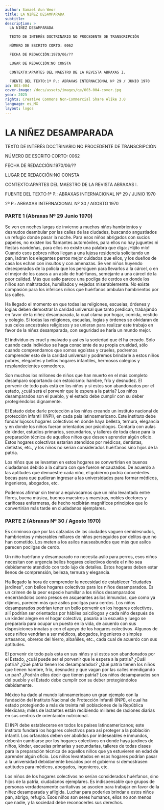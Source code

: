 ```yaml
---
author: Samael Aun Weor
title: LA NIÑEZ DESAMPARADA
subtitle:
description: >
  LA NIÑEZ DESAMPARADA

  TEXTO DE INTERÉS DOCTRINARIO NO PROCEDENTE DE TRANSCRIPCIÓN

  NÚMERO DE ESCRITO CORTO: 0062

  FECHA DE REDACCIÓN:1970/06/??

  LUGAR DE REDACCIÓN:NO CONSTA

  CONTEXTO:APARTES DEL MAESTRO DE LA REVISTA ABRAXAS I.

  FUENTE DEL TEXTO:1ª P.: ABRAXAS INTERNACIONAL Nº 29 / JUNIO 1970
id: 003-004
cover-image: /docs/assets/images/qe/003-004-cover.jpg
year: 2025
rights: Creative Commons Non-Commercial Share Alike 3.0
language: es_MX
layout: logos
---
```

# LA NIÑEZ DESAMPARADA

TEXTO DE INTERÉS DOCTRINARIO NO PROCEDENTE DE TRANSCRIPCIÓN

NÚMERO DE ESCRITO CORTO: 0062

FECHA DE REDACCIÓN:1970/06/??

LUGAR DE REDACCIÓN:NO CONSTA

CONTEXTO:APARTES DEL MAESTRO DE LA REVISTA ABRAXAS I.

FUENTE DEL TEXTO:1ª P.: ABRAXAS INTERNACIONAL Nº 29 / JUNIO 1970

2ª P.: ABRAXAS INTERNACIONAL Nº 30 / AGOSTO 1970

### PARTE 1 (Abraxas Nº 29 Junio 1970)

Se ven en noches largas de invierno a muchos niños hambrientos y desnudos deambular por las calles de las ciudades, buscando angustiados un refugio donde pasar la noche. Para esos niños abrigados con sucios papeles, no existen los flamantes automóviles, para ellos no hay juguetes ni fiestas navideñas, para ellos no existe una palabra que diga: ¡Hijito mío! Cuando esos pobres niños llegan a una lujosa residencia solicitando un pan, ladran los elegantes perros mejor cuidados que ellos, y los dueños de casa los echan con insultos y con amenazas. Se ven niños huyendo desesperados de la policía que los persiguen para llevarlos a la cárcel, o en el mejor de los casos a un asilo de huérfanos, semejante a una cárcel de la peor calidad. Más que asilo parece una pocilga de cerdos en donde los niños son maltratados, humillados y vejados miserablemente. No existe compasión para los infelices niños que huérfanos ambulan hambrientos por las calles.

Ha llegado el momento en que todas las religiones, escuelas, órdenes y logias deben demostrar la caridad universal que tanto predican, trabajando en favor de la niñez desamparada, la cual clama por hogar, comida, vestido y colegio. Si todas las religiones, escuelas, logias y órdenes se olvidaran de sus celos ancestrales religiosos y se unieran para realizar este trabajo en favor de la niñez desamparada, con seguridad se haría un mundo mejor.

El individuo es cruel y malvado y así es la sociedad que él ha creado. Sólo cuando cada individuo se haga consciente de su propia crueldad, sólo cuando comprendamos que somos egoístas y crueles, podremos comprender esto de la caridad universal y podremos brindarle a estos niños pobres, elegantes y bellos hogares infantiles, hermosos colegios y resplandecientes comedores.

Son muchos los millones de niños que han muerto en el más completo desamparo soportando con estoicismo: hambre, frío y desnudez. El porvenir de todo país está en los niños y si estos son abandonados por el estado, ¿cuál será el porvenir que le espera a la patria? Los niños desamparados son el pueblo, y el estado debe cumplir con su deber protegiéndolos dignamente.

El Estado debe darle protección a los niños creando un instituto nacional de protección infantil (INPI), en cada país latinoamericano. Este instituto debe fundar lujosos hogares colectivos en donde haya belleza, ternura, elegancia y en donde los niños fueran orientados por psicólogos. Contaría con aulas de kínder, estudios primarios, secundarios, y talleres de toda clase para la preparación técnica de aquellos niños que deseen aprender algún oficio. Estos hogares colectivos estarían atendidos por médicos, dentistas, dietistas, etc., y los niños no serían considerados huérfanos sino hijos de la patria.

Los niños que se levanten en estos hogares se convertirían en buenos ciudadanos debido a la cultura con que fueron encauzados. De acuerdo a las aptitudes que demuestre cada niño, el gobierno podría concederles becas para que pudieran ingresar a las universidades para formar médicos, ingenieros, abogados, etc.

Podemos afirmar sin temor a equivocarnos que un niño levantado entre flores, buena música, buenos maestros y maestras, nobles doctores y cariñosas enfermeras, de hecho recibirán magníficos principios que lo convertirían más tarde en ciudadanos ejemplares.

### PARTE 2 (Abraxas Nº 30 / Agosto 1970)

Es criminoso que por las calzadas de las ciudades vaguen semidesnudos, hambrientos y miserables millares de niños perseguidos por delitos que no han cometido. Los meten a los asilos nauseabundos que más que asilos parecen pocilgas de cerdo.

Un niño huérfano y desamparado no necesita asilo para perros, esos niños necesitan con urgencia bellos hogares colectivos donde el niño sea debidamente atendido con todo lujo de detalles. Estos hogares deben estar llenos de comprensión, belleza, ternura y elegancia.

Ha llegado la hora de comprender la necesidad de establecer "ciudades jardines", con bellos hogares colectivos para los niños desamparados. Es un crimen de la peor especie humillar a los niños desamparados encerrándolos como presos en asqueantes asilos inmundos, que como ya dijimos, parecen más que asilos pocilgas para cerdos. Los niños desamparados podrían tener un bello porvenir en los hogares colectivos, allí podrían ser orientados por hábiles psicólogos y cada niño después de un kínder alegre en el hogar colectivo, pasaría a la escuela y luego se prepararía para ocupar un puesto en la vida, de acuerdo con sus disposiciones innatas y con el apoyo de los hogares colectivos. Algunos de esos niños vendrían a ser médicos, abogados, ingenieros o simples artesanos, obreros del hierro, albañiles, etc., cada cual de acuerdo con sus aptitudes.

El porvenir de todo país esta en sus niños y si estos son abandonados por el Estado, ¿cuál puede ser el porvenir que le espera a la patria? ¿Cuál patria? ¿Qué patria tienen los desamparados? ¿Qué patria tienen los niños que tienen hambre, frío, desnudez y que vagan por las calles mendigando un pan? ¿Podrán ellos decir que tienen patria? Los niños desamparados son del pueblo y el Estado debe cumplir con su deber protegiéndolos debidamente.

México ha dado al mundo latinoamericano un gran ejemplo con la fundación del Instituto Nacional de Protección Infantil (INPI), el cual ha estado protegiendo a más de treinta mil poblaciones de la República Mexicana; miles de lactantes están recibiendo millares de raciones diarias en sus centros de orientación nutricional.

El INPI debe establecerse en todos los países latinoamericanos; este instituto fundará los hogares colectivos para así proteger a la población infantil. Los orfanatos deben ser abolidos por indeseables e inmundos, deberán cambiarse por los hogares colectivos en donde haya jardines de niños, kínder, escuelas primarias y secundarias, talleres de todas clases para la preparación técnica de aquellos niños que ya estuvieren en edad de aprender algún oficio. Los niños levantados en esos hogares podrían pasar a la universidad debidamente becados por el gobierno si demostrasen aptitudes para médicos, abogados, ingenieros, etc.

Los niños de los hogares colectivos no serían considerados huérfanos, sino hijos de la patria, ciudadanos ejemplares. Es indispensable que grupos de personas verdaderamente caritativas se asocien para trabajar en favor de la niñez desamparada y afligida. Luchar para poderles brindar a estos niños pan, abrigo, refugio. Esos niños son seres humanos, ellos no son menos que nadie, y la sociedad debe reconocerles sus derechos.


